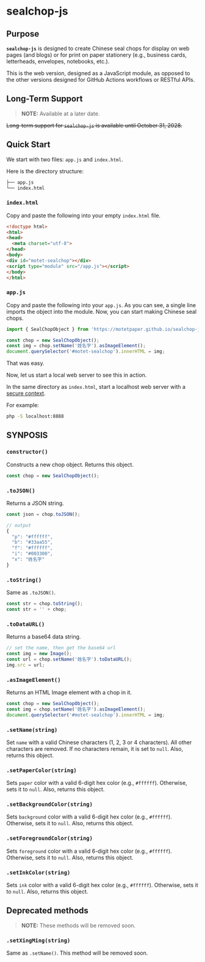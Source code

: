 # sealchop-js

## Purpose

**`sealchop-js`** is designed to create Chinese seal chops for display on web pages (and blogs) or for print on paper stationery (e.g., business cards, letterheads, envelopes, notebooks, etc.). 

This is the web version, designed as a JavaScript module, as opposed to the other versions designed for GitHub Actions workflows or RESTful APIs.

## Long-Term Support

> **NOTE:** Available at a later date.

~~Long-term support for `sealchop-js` is available until October 31, 2028.~~

## Quick Start

We start with two files: `app.js` and `index.html`.

Here is the directory structure:
```bash
├── app.js
└── index.html
```

### `index.html`

Copy and paste the following into your empty `index.html` file.

```html
<!doctype html>
<html>
<head>
  <meta charset="utf-8">
</head>
<body>
<div id="motet-sealchop"></div>
<script type="module" src="/app.js"></script>
</body>
</html>
```

### `app.js`

Copy and paste the following into your `app.js`. As you can see, a single line imports the object into the module. Now, you can start making Chinese seal chops.

```javascript
import { SealChopObject } from 'https://motetpaper.github.io/sealchop-js/SealChopObject.js'

const chop = new SealChopObject();
const img = chop.setName('姓名字').asImageElement();
document.querySelector('#motet-sealchop').innerHTML = img;
```

That was easy.

Now, let us start a local web server to see this in action.

In the same directory as `index.html`, start a localhost web server with a [secure context][sec].

For example:
```bash
php -S localhost:8888
```

[sec]: https://developer.mozilla.org/en-US/docs/Web/Security/Secure_Contexts


## SYNPOSIS


### `constructor()`

Constructs a new chop object. Returns this object.

```javascript
const chop = new SealChopObject();
```

### `.toJSON()`

Returns a JSON string.

```javascript
const json = chop.toJSON();

// output
{
  "p": "#ffffff",
  "b": "#33aa55",
  "f": "#ffffff",
  "i": "#003300",
  "x": "姓名字"
}
```

### `.toString()`

Same as `.toJSON()`.

```javascript
const str = chop.toString();
const str = '' + chop;
```

### `.toDataURL()`

Returns a base64 data string.

```javascript
// set the name, then get the base64 url
const img = new Image();
const url = chop.setName('姓名字').toDataURL();
img.src = url;
```

### `.asImageElement()`

Returns an HTML Image element with a chop in it.

```javascript
const chop = new SealChopObject();
const img = chop.setName('姓名字').asImageElement();
document.querySelector('#motet-sealchop').innerHTML = img;
```

### `.setName(string)`

Set `name` with a valid Chinese characters (1, 2, 3 or 4 characters). All other characters are removed. If no characters remain, it is set to `null`. Also, returns this object.

### `.setPaperColor(string)`

Sets `paper` color with a valid 6-digit hex color (e.g., `#ffffff`). Otherwise, sets it to `null`. Also, returns this object.

### `.setBackgroundColor(string)`

Sets `background` color with a valid 6-digit hex color (e.g., `#ffffff`). Otherwise, sets it to `null`. Also, returns this object.


### `.setForegroundColor(string)`

Sets `foreground` color with a valid 6-digit hex color (e.g., `#ffffff`). Otherwise, sets it to `null`. Also, returns this object.


### `.setInkColor(string)`

Sets `ink` color with a valid 6-digit hex color (e.g., `#ffffff`). Otherwise, sets it to `null`. Also, returns this object.


## Deprecated methods

> **NOTE:** These methods will be removed soon.

### `.setXingMing(string)`

Same as `.setName()`. This method will be removed soon.


